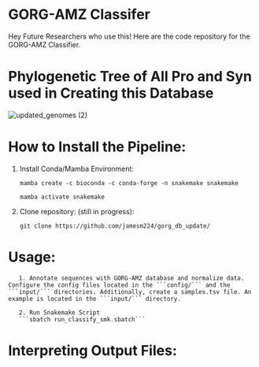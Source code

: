 # GORG-AMZ Classifer

Hey Future Researchers who use this! Here are the code repository for the GORG-AMZ Classifier.

# Phylogenetic Tree of All Pro and Syn used in Creating this Database
![updated_genomes (2)](https://github.com/jamesm224/gorg_db_update/assets/86495895/181bba39-b338-4553-97c3-8a7f553ec7fa)

# How to Install the Pipeline:

1. Install Conda/Mamba Environment:

       mamba create -c bioconda -c conda-forge -n snakemake snakemake
   
       mamba activate snakemake

2. Clone repository: (still in progress):

       git clone https://github.com/jamesm224/gorg_db_update/

# Usage:

       1. Annotate sequences with GORG-AMZ database and normalize data. Configure the config files located in the ```config/``` and the ```input/``` directories. Additionally, create a samples.tsv file. An example is located in the ```input/``` directory.

       2. Run Snakemake Script
       ```sbatch run_classify_smk.sbatch```

# Interpreting Output Files:

     

